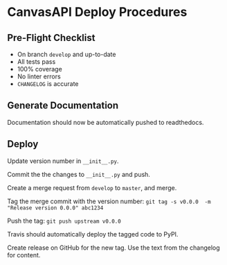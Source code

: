 CanvasAPI Deploy Procedures
===========================

Pre-Flight Checklist
--------------------

- On branch `develop` and up-to-date
- All tests pass
- 100% coverage
- No linter errors
- `CHANGELOG` is accurate

Generate Documentation
----------------------

Documentation should now be automatically pushed to readthedocs.

Deploy
------

Update version number in `__init__.py`.

Commit the the changes to `__init__.py` and push.

Create a merge request from `develop` to `master`, and merge.

Tag the merge commit with the version number: `git tag -s v0.0.0  -m "Release version 0.0.0" abc1234`

Push the tag: `git push upstream v0.0.0`

Travis should automatically deploy the tagged code to PyPI.

Create release on GitHub for the new tag. Use the text from the changelog for content.
